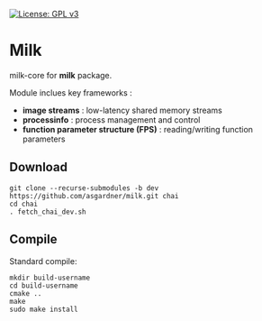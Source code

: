 [![License: GPL v3](https://img.shields.io/badge/License-GPL%20v3-blue.svg)](http://www.gnu.org/licenses/gpl-3.0)

# Milk

milk-core for **milk** package.


Module inclues key frameworks :

- **image streams** : low-latency shared memory streams
- **processinfo** : process management and control
- **function parameter structure (FPS)** : reading/writing function parameters

## Download

	git clone --recurse-submodules -b dev https://github.com/asgardner/milk.git chai
	cd chai
	. fetch_chai_dev.sh


## Compile

Standard compile:

	mkdir build-username
	cd build-username
	cmake ..
	make
	sudo make install
